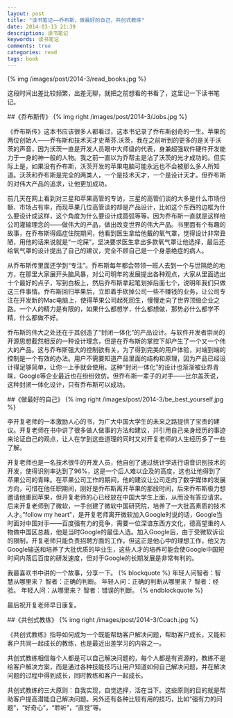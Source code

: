 ```yaml
---
layout: post
title: "读书笔记——乔布斯，做最好的自己，共创式教练"
date: 2014-03-13 21:39
description: 读书笔记
keywords: 读书笔记
comments: true
categories: read
tags: book
---
```


{% img /images/post/2014-3/read_books.jpg %}  

这段时间出差比较频繁，出差无聊，就把之前想看的书看了，这里记一下读书笔记。
<!--more-->  
  
##《乔布斯传》
{% img right /images/post/2014-3/Jobs.jpg %}  
  
《乔布斯传》这本书应该很多人都看过，这本书记录了乔布斯创奇的一生。苹果的两位创始人——乔布斯和技术天才史蒂芬.沃茨，我在之前听到的更多的是关于沃茨的声音，因为沃茨一直是开发人员眼中大师级的代表，身兼超强软件硬件开发能力于一身的神一般的人物。我之前一直以为乔帮主是沾了沃茨的光才成功的。但实际上是，如果没有乔布斯，沃茨开发的苹果电脑可能永远也不会被那么多人所知道。沃茨和乔布斯是完全的两类人，一个是技术天才，一个是设计天才。但乔布斯的对伟大产品的追求，让他更加成功。  
  
前几天在网上看到对三星和苹果高管的专访，三星的高管们谈的大多是什么市场份额、市场占有率，而现苹果几位高管谈的却是产品设计，比如这个东西的边框为什么要设计成这样，这个角度为什么要设计成圆弧等等。因为乔布斯一直就是这样给公司灌输理念的——做伟大的产品，做出改变世界的伟大产品。书里面有个有趣的故事，在乔布斯得癌症住院期间，他看到医生拿给他戴的氧气罩，觉得设计非常丑陋，用他的话来说就是“一坨屎”，坚决要求医生拿出多款氧气罩让他选择，最后还给氧气罩的设计提出了自己的建议，完全不顾自己是一个身患绝症的病人。  
  
从乔布斯传里面还学到“专注”。乔布斯每年都会带领一班人去到一个与世隔绝的地方，在那里大家展开头脑风暴，对公司明年的发展提出各种观点，大家从里面选出十个最好的点子，写到白板上，然后乔布斯拿起笔划掉后面七个，说明年我们只做这三件事情。乔布斯回归苹果后，立即着手砍掉公司一些不赚钱的业务，让公司专注在开发新的Mac电脑上，使得苹果公司起死回生，慢慢走向了世界顶级企业之路。一个人的精力是有限的，如果什么都想学，什么都想做，那势必什么都学不精，什么都做不好。  
  
乔布斯的伟大之处还在于其创造了“封闭一体化”的产品设计。与软件开发者崇尚的开源思想截然相反的一种设计理念，但是在乔布斯的掌控下却产生了一个又一个伟大的产品。这与乔布斯强大的控制欲有关，为了得到完美的用户体验，对端到端的控制是一个有效的办法。用户不需要知道产品里面的结构和原理，因为产品已经设计得足够简单，让你一上手就会使用。这种“封闭一体化”的设计也渐渐被业界青睐，Google等企业最近也在纷纷效仿。但乔布斯一辈子的对手——比尔盖茨说，这种封闭一体化设计，只有乔布斯可以成功。  
  
##《做最好的自己》
{% img right /images/post/2014-3/be_best_yourself.jpg %}  
  
李开复老师的一本激励人心的书，为广大中国大学生的未来之路提供了宝贵的建议。开复老师在书中讲了很多做人做事的方法和建议，并引用自己亲身经历的事迹来论证自己的观点，让人在学到这些道理的同时又对开复老师的人生经历多了一些了解。  
  
开复老师也是一名技术很牛的开发人员，他自创了通过统计学进行语音识别技术的开发，使得识别率达到了96%，这是一个后人难以企及的高度，这也让他得到了苹果公司的青睐。在苹果公司工作的期间，他的建议让公司走向了数字媒体的发展方向，可惜在他任职期间，刚好是乔布斯离开苹果的那段时间，后来乔布斯极力想邀请他重回苹果，但开复老师的心已经放在中国大学生上面，从而没有答应请求。后来开复老师到了微软，一手创建了微软中国研究院，培养了一大批高素质的技术人才。”follow my heart"，是开复老师离开微软加入Google时说的话，Google当时面对中国对手——百度强有力的竞争，需要一位深谙东西方文化，德高望重的人物做中国区总裁，他是当时Google的最佳人选。加入Google后，由于受微软诉讼的限制，开复老师只能负责招聘方面的工作，但这正是他心中的理想工作，他又为Google输送和培养了大批优质的毕业生，这些人才的培养可能会使Google中国短时间内落后百度的研发速度，但对于Google的长期发展是非常有利的。  
  
我最喜欢书中讲的一个故事，分享一下。
{% blockquote %}
年轻人问智者：智慧从哪里来？
智者：正确的判断。
年轻人问：正确的判断从哪里来？
智者：经验。
年轻人问：从哪里来？
智者：错误的判断。
{% endblockquote %}  
  
最后祝开复老师早日康复。  
  
##《共创式教练》
{% img right /images/post/2014-3/Coach.jpg %}  
  
《共创式教练》指导如何成为一个既能帮助客户解决问题，帮助客户成长，又能和客户共同一起成长的教练，也是最近出差学习的内容之一。  
  
共创式教练相信每个人都是可以自己解决问题的，每个人都是有资源的，教练不是给客户解决方案，而是通过各种技能技巧让用户知道如何自己解决问题，并在解决问题的过程中得到成长，同时教练和客户一起成长。  
  
共创式教练的三大原则：自我实现，自觉选择，活在当下。这些原则的目的就是帮助客户提高潜能自己解决问题。另外还有各种比较有用的技巧，比如“强有力的问题”，“好奇心”，“聆听”，“直觉”等。

